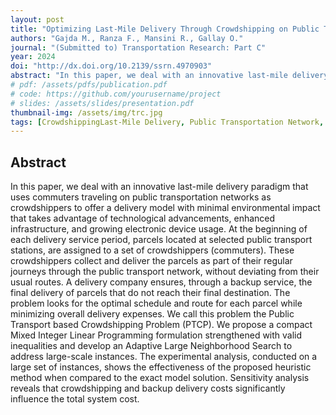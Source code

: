 ```yaml
---
layout: post
title: "Optimizing Last-Mile Delivery Through Crowdshipping on Public Transportation Networks"
authors: "Gajda M., Ranza F., Mansini R., Gallay O."
journal: "(Submitted to) Transportation Research: Part C"
year: 2024
doi: "http://dx.doi.org/10.2139/ssrn.4970903"
abstract: "In this paper, we deal with an innovative last-mile delivery paradigm that uses commuters traveling on public transportation networks as crowdshippers to offer a delivery model with minimal environmental impact that takes advantage of technological advancements, enhanced infrastructure, and growing electronic device usage. At the beginning of each delivery service period, parcels located at selected public transport stations, are assigned to a set of crowdshippers (commuters). These crowdshippers collect and deliver the parcels as part of their regular journeys through the public transport network, without deviating from their usual routes. A delivery company ensures, through a backup service, the final delivery of parcels that do not reach their final destination. The problem looks for the optimal schedule and route for each parcel while minimizing overall delivery expenses. We call this problem the Public Transport based Crowdshipping Problem (PTCP). We propose a compact Mixed Integer Linear Programming formulation strengthened with valid inequalities and develop an Adaptive Large Neighborhood Search to address large-scale instances. The experimental analysis, conducted on a large set of instances, shows the effectiveness of the proposed heuristic method when compared to the exact model solution. Sensitivity analysis reveals that crowdshipping and backup delivery costs significantly influence the total system cost."
# pdf: /assets/pdfs/publication.pdf
# code: https://github.com/yourusername/project
# slides: /assets/slides/presentation.pdf
thumbnail-img: /assets/img/trc.jpg
tags: [CrowdshippingLast-Mile Delivery, Public Transportation Network, Adaptive Large Neighborhood Searchm, Branch-and-Cut]
---
```


## Abstract

In this paper, we deal with an innovative last-mile delivery paradigm that uses commuters traveling on public transportation networks as crowdshippers to offer a delivery model with minimal environmental impact that takes advantage of technological advancements, enhanced infrastructure, and growing electronic device usage. At the beginning of each delivery service period, parcels located at selected public transport stations, are assigned to a set of crowdshippers (commuters). These crowdshippers collect and deliver the parcels as part of their regular journeys through the public transport network, without deviating from their usual routes. A delivery company ensures, through a backup service, the final delivery of parcels that do not reach their final destination. The problem looks for the optimal schedule and route for each parcel while minimizing overall delivery expenses. We call this problem the Public Transport based Crowdshipping Problem (PTCP). We propose a compact Mixed Integer Linear Programming formulation strengthened with valid inequalities and develop an Adaptive Large Neighborhood Search to address large-scale instances. The experimental analysis, conducted on a large set of instances, shows the effectiveness of the proposed heuristic method when compared to the exact model solution. Sensitivity analysis reveals that crowdshipping and backup delivery costs significantly influence the total system cost.